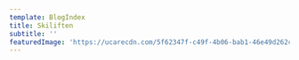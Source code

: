 ```yaml
---
template: BlogIndex
title: Skiliften
subtitle: ''
featuredImage: 'https://ucarecdn.com/5f62347f-c49f-4b06-bab1-46e49d262c7e/'
---
```


